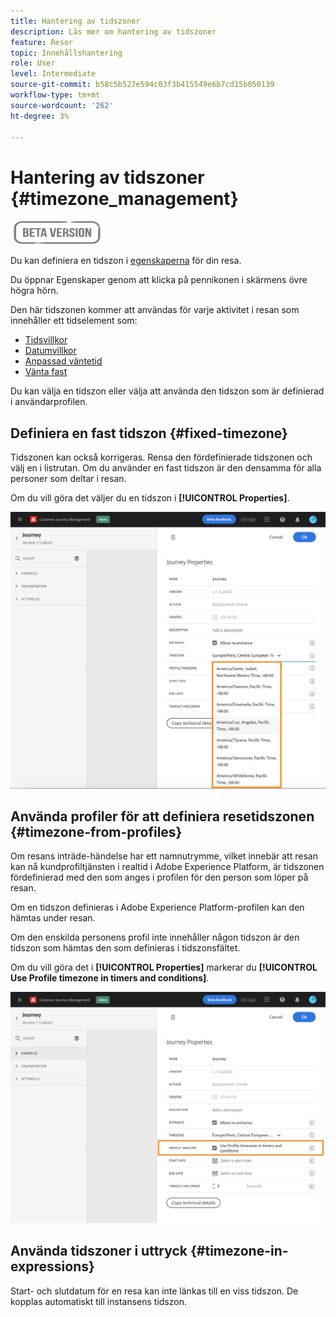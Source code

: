 ```yaml
---
title: Hantering av tidszoner
description: Läs mer om hantering av tidszoner
feature: Resor
topic: Innehållshantering
role: User
level: Intermediate
source-git-commit: b58c5b527e594c03f3b415549e6b7cd15b050139
workflow-type: tm+mt
source-wordcount: '262'
ht-degree: 3%

---
```


# Hantering av tidszoner {#timezone_management}

![](../assets/do-not-localize/badge.png)

Du kan definiera en tidszon i [egenskaperna](../building-journeys/journey-gs.md#change-properties) för din resa.

Du öppnar Egenskaper genom att klicka på pennikonen i skärmens övre högra hörn.

Den här tidszonen kommer att användas för varje aktivitet i resan som innehåller ett tidselement som:

* [Tidsvillkor](../building-journeys/condition-activity.md#time_condition)
* [Datumvillkor](../building-journeys/condition-activity.md#date_condition)
* [Anpassad väntetid](../building-journeys/wait-activity.md#custom)
* [Vänta fast](../building-journeys/wait-activity.md#fixed_date)

Du kan välja en tidszon eller välja att använda den tidszon som är definierad i användarprofilen.

## Definiera en fast tidszon {#fixed-timezone}

Tidszonen kan också korrigeras. Rensa den fördefinierade tidszonen och välj en i listrutan. Om du använder en fast tidszon är den densamma för alla personer som deltar i resan.

Om du vill göra det väljer du en tidszon i **[!UICONTROL Properties]**.

![](../assets/journey72.png)

## Använda profiler för att definiera resetidszonen {#timezone-from-profiles}

Om resans inträde-händelse har ett namnutrymme, vilket innebär att resan kan nå kundprofiltjänsten i realtid i Adobe Experience Platform, är tidszonen fördefinierad med den som anges i profilen för den person som löper på resan.

Om en tidszon definieras i Adobe Experience Platform-profilen kan den hämtas under resan.

Om den enskilda personens profil inte innehåller någon tidszon är den tidszon som hämtas den som definieras i tidszonsfältet.

Om du vill göra det i **[!UICONTROL Properties]** markerar du **[!UICONTROL Use Profile timezone in timers and conditions]**.

![](../assets/journey73.png)

## Använda tidszoner i uttryck {#timezone-in-expressions}

Start- och slutdatum för en resa kan inte länkas till en viss tidszon. De kopplas automatiskt till instansens tidszon.
